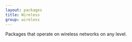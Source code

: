 ```yaml
---
layout: packages
title: Wireless
group: wireless
---
```


Packages that operate on wireless networks on any level.